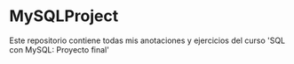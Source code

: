 # MySQLProject
Este repositorio contiene todas mis anotaciones y ejercicios del curso 'SQL con MySQL: Proyecto final'
